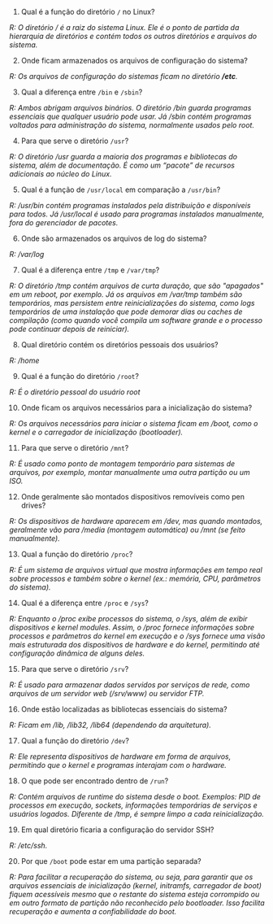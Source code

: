 1. Qual é a função do diretório `/` no Linux? 

*R: O diretório / é a raiz do sistema Linux. Ele é o ponto de partida da hierarquia de diretórios e contém todos os outros diretórios e arquivos do sistema.*

2. Onde ficam armazenados os arquivos de configuração do sistema?

*R: Os arquivos de configuração do sistemas ficam no diretório **/etc**.*

3. Qual a diferença entre `/bin` e `/sbin`?

*R: Ambos abrigam arquivos binários. O diretório /bin guarda programas essenciais que qualquer usuário pode usar. Já /sbin contém programas voltados para administração do sistema, normalmente usados pelo root.*

4. Para que serve o diretório `/usr`?

*R: O diretório /usr guarda a maioria dos programas e bibliotecas do sistema, além de documentação. É como um “pacote” de recursos adicionais ao núcleo do Linux.*

5. Qual é a função de `/usr/local` em comparação a `/usr/bin`?

*R: /usr/bin contém programas instalados pela distribuição e disponíveis para todos. Já /usr/local é usado para programas instalados manualmente, fora do gerenciador de pacotes.*

6. Onde são armazenados os arquivos de log do sistema?

*R: /var/log*  

7. Qual é a diferença entre `/tmp` e `/var/tmp`?

*R: O diretório /tmp contém arquivos de curta duração, que são "apagados" em um reboot, por exemplo. Já os arquivos em /var/tmp também são temporários, mas persistem entre reinicializações do sistema, como logs temporários de uma instalação que pode demorar dias ou caches de compilação (como quando você compila um software grande e o processo pode continuar depois de reiniciar).*

8. Qual diretório contém os diretórios pessoais dos usuários?

*R: /home* 

9. Qual é a função do diretório `/root`?

*R: É o diretório pessoal do usuário root*

10. Onde ficam os arquivos necessários para a inicialização do sistema?

*R: Os arquivos necessários para iniciar o sistema ficam em /boot, como o kernel e o carregador de inicialização (bootloader).*

11. Para que serve o diretório `/mnt`?

*R: É usado como ponto de montagem temporário para sistemas de arquivos, por exemplo, montar manualmente uma outra partição ou um ISO.*  

12. Onde geralmente são montados dispositivos removíveis como pen drives?

*R: Os dispositivos de hardware aparecem em /dev, mas quando montados, geralmente vão para /media (montagem automática) ou /mnt (se feito manualmente).*

13. Qual a função do diretório `/proc`?

*R: É um sistema de arquivos virtual que mostra informações em tempo real sobre processos e também sobre o kernel (ex.: memória, CPU, parâmetros do sistema).*

14. Qual é a diferença entre `/proc` e `/sys`?

*R: Enquanto o /proc exibe processos do sistema, o /sys, além de exibir dispositivos e kernel modules. Assim, o /proc fornece informações sobre processos e parâmetros do kernel em execução e o /sys fornece uma visão mais estruturada dos dispositivos de hardware e do kernel, permitindo até configuração dinâmica de alguns deles.*

15. Para que serve o diretório `/srv`?

*R: É usado para armazenar dados servidos por serviços de rede, como arquivos de um servidor web (/srv/www) ou servidor FTP.*

16. Onde estão localizadas as bibliotecas essenciais do sistema?

*R: Ficam em /lib, /lib32, /lib64 (dependendo da arquitetura).*  

17. Qual a função do diretório `/dev`?

*R: Ele representa dispositivos de hardware em forma de arquivos, permitindo que o kernel e programas interajam com o hardware.*

18. O que pode ser encontrado dentro de `/run`?

*R: Contém arquivos de runtime do sistema desde o boot. Exemplos: PID de processos em execução, sockets, informações temporárias de serviços e usuários logados. Diferente de /tmp, é sempre limpo a cada reinicialização.*

19. Em qual diretório ficaria a configuração do servidor SSH?

*R: /etc/ssh.*

20. Por que `/boot` pode estar em uma partição separada?

*R: Para facilitar a recuperação do sistema, ou seja, para garantir que os arquivos essenciais de inicialização (kernel, initramfs, carregador de boot) fiquem acessíveis mesmo que o restante do sistema esteja corrompido ou em outro formato de partição não reconhecido pelo bootloader. Isso facilita recuperação e aumenta a confiabilidade do boot.*